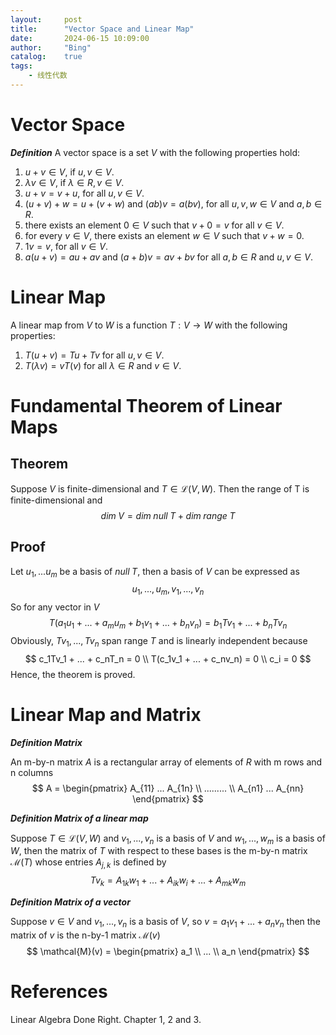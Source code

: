 ```yaml
---
layout:     post
title:      "Vector Space and Linear Map"
date:       2024-06-15 10:09:00
author:     "Bing"
catalog:    true
tags:
    - 线性代数
---
```


# Vector Space
***Definition***
A vector space is a set $V$ with the following properties hold:

1. $u + v \in V$, if $u,v \in V$.
2. $\lambda v \in V$, if $\lambda \in R, v \in V$.
3. $u + v = v + u$, for all $u,v \in V$.
4. $(u + v) + w = u + (v + w)$ and $(ab)v = a(bv)$, for all $u, v, w \in V$ and $a, b \in R$.
5. there exists an element $0 \in V$ such that $v + 0 = v$ for all $v \in V$.
6. for every $v \in V$, there exists an element $w \in V$ such that $v + w = 0$.
7. $1v = v$, for all $v \in V$.
8. $a(u + v) = au + av$ and $(a + b)v = av + bv$ for all $a,b \in R$ and $u,v \in V$.

# Linear Map
A linear map from $V$ to $W$ is a function $T: V \to W$ with the following properties:

1. $T(u + v) = Tu + Tv$ for all $u, v \in V$.
2. $T(\lambda v) = vT(v)$ for all $\lambda \in R$ and $v \in V$.

# Fundamental Theorem of Linear Maps
## Theorem

Suppose $V$ is finite-dimensional and $T \in \mathcal{L}(V, W)$. Then the range of T is finite-dimensional and
$$
    dim \; V = dim \; null \; T + dim \; range \; T
$$

## Proof
Let $u_1,...u_m$ be a basis of $null \; T$, then a basis of $V$ can be expressed as
$$
    u_1,...,u_m,v_1,...,v_n
$$
So for any vector in $V$
$$
    T(a_1u_1+...+a_mu_m + b_1v_1+...+b_nv_n) = b_1 Tv_1 + ... + b_n Tv_n
$$
Obviously, $Tv_1,...,Tv_n$ span range $T$ and is linearly independent because
$$
    c_1Tv_1 + ... + c_nT_n = 0
    \\
    T(c_1v_1 + ... + c_nv_n) = 0
    \\
    c_i = 0
$$
Hence, the theorem is proved.

# Linear Map and Matrix
***Definition Matrix***

An m-by-n matrix $A$ is a rectangular array of elements of $R$ with m rows and n columns
$$
    A = \begin{pmatrix}
        A_{11} ... A_{1n}
        \\
        .........
        \\
        A_{n1} ... A_{nn}
    \end{pmatrix}
$$

***Definition Matrix of a linear map***

Suppose $T \in \mathcal{L}(V, W)$ and $v_1,...,v_n$ is a basis of $V$ and $w_1,...,w_m$ is a basis of $W$, then the matrix of $T$ with respect to these bases is the m-by-n matrix $\mathcal{M}(T)$ whose entries $A_{j,k}$ is defined by
$$
    Tv_k = A_{1k}w_1 + ... + A_{ik}w_i + ... + A_{mk}w_m
$$

***Definition Matrix of a vector***

Suppose $v \in V$ and $v_1,...,v_n$ is a basis of $V$, so $v = a_1v_1 + ... + a_nv_n$
then the matrix of $v$ is the n-by-1 matrix $\mathcal{M}(v)$
$$
    \mathcal{M}(v) = \begin{pmatrix}
        a_1
        \\
        ...
        \\
        a_n
    \end{pmatrix}
$$

# References
Linear Algebra Done Right. Chapter 1, 2 and 3.